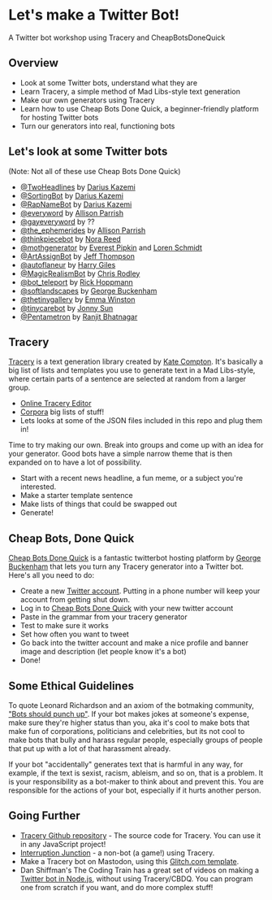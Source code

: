 # Let's make a Twitter Bot!
A Twitter bot workshop using Tracery and CheapBotsDoneQuick

## Overview
- Look at some Twitter bots, understand what they are
- Learn Tracery, a simple method of Mad Libs-style text generation
- Make our own generators using Tracery
- Learn how to use Cheap Bots Done Quick, a beginner-friendly platform for hosting Twitter bots
- Turn our generators into real, functioning bots


## Let's look at some Twitter bots
(Note: Not all of these use Cheap Bots Done Quick)
- [@TwoHeadlines](https://twitter.com/TwoHeadlines) by [Darius Kazemi](https://twitter.com/tinysubversions)
- [@SortingBot](https://twitter.com/SortingBot) by [Darius Kazemi](https://twitter.com/tinysubversions)
- [@RapNameBot](https://twitter.com/RapNameBot) by [Darius Kazemi](https://twitter.com/tinysubversions)
- [@everyword](https://twitter.com/everyword) by [Allison Parrish](https://twitter.com/aparrish)
- [@gayeveryword](https://twitter.com/everywordisgay) by ??
- [@the_ephemerides](https://twitter.com/the_ephemerides) by [Allison Parrish](https://twitter.com/aparrish)
- [@thinkpiecebot](https://twitter.com/thinkpiecebot) by [Nora Reed](https://twitter.com/NoraReed)
- [@mothgenerator](https://twitter.com/mothgenerator) by [Everest Pipkin](https://twitter.com/everestpipkin) and [Loren Schmidt](https://twitter.com/lorenschmidt)
- [@ArtAssignBot](https://twitter.com/artassignbot) by [Jeff Thompson](https://twitter.com/jeffthompson_)
- [@autoflaneur](https://twitter.com/autoflaneur) by [Harry Giles](https://twitter.com/harrygiles)
- [@MagicRealismBot](https://twitter.com/magicrealismbot) by [Chris Rodley](https://twitter.com/chrisrodley)
- [@bot_teleport](https://twitter.com/bot_teleport) by [Rick Hoppmann](https://twitter.com/tinyruin)
- [@softlandscapes](https://twitter.com/softlandscapes) by [George Buckenham](https://twitter.com/v21)
- [@thetinygallery](https://twitter.com/thetinygallery) by [Emma Winston](https://twitter.com/deer_ful)
- [@tinycarebot](https://twitter.com/tinycarebot) by [Jonny Sun](https://twitter.com/jonnysun)
- [@Pentametron](https://twitter.com/pentametron) by [Ranjit Bhatnagar](https://twitter.com/ranjit)

## Tracery
[Tracery](http://tracery.io) is a text generation library created by [Kate Compton](http://www.galaxykate.com/).
It's basically a big list of lists and templates you use to generate text in a Mad Libs-style, where certain parts of a sentence are selected at random from a larger group.

- [Online Tracery Editor](https://beaugunderson.com/tracery-writer/)
- [Corpora](https://github.com/dariusk/corpora/tree/master/data) big lists of stuff!
- Lets looks at some of the JSON files included in this repo and plug them in!

Time to try making our own. Break into groups and come up with an idea for your generator. Good bots have a simple narrow theme that is then expanded on to have a lot of possibility. 

- Start with a recent news headline, a fun meme, or a subject you're interested.
- Make a starter template sentence
- Make lists of things that could be swapped out
- Generate!

## Cheap Bots, Done Quick

[Cheap Bots Done Quick](https://cheapbotsdonequick.com/) is a fantastic twitterbot hosting platform by [George Buckenham](https://v21.io/) that lets you turn any Tracery generator into a Twitter bot. Here's all you need to do:

- Create a new [Twitter account](https://twitter.com/). Putting in a phone number will keep your account from getting shut down.
- Log in to [Cheap Bots Done Quick](https://cheapbotsdonequick.com/) with your new twitter account
- Paste in the grammar from your tracery generator
- Test to make sure it works
- Set how often you want to tweet
- Go back into the twitter account and make a nice profile and banner image and description (let people know it's a bot)
- Done!

## Some Ethical Guidelines

To quote Leonard Richardson and an axiom of the botmaking community, ["Bots should punch up"](https://www.crummy.com/2013/11/27/0). If your bot makes jokes at someone's expense, make sure they're higher status than you, aka it's cool to make bots that make fun of corporations, politicians and celebrities, but its not cool to make bots that bully and harass regular people, especially groups of people that put up with a lot of that harassment already.

If your bot "accidentally" generates text that is harmful in any way, for example, if the text is sexist, racism, ableism, and so on, that is a problem. It is your responsibility as a bot-maker to think about and prevent this. You are responsible for the actions of your bot, especially if it hurts another person.

## Going Further
* [Tracery Github repository](https://github.com/galaxykate/tracery/tree/tracery2) - The source code for Tracery. You can use it in any JavaScript project!
* [Interruption Junction](http://squinky.me/interruption/) - a non-bot (a game!) using Tracery.
* Make a Tracery bot on Mastodon, using this [Glitch.com template](https://glitch.com/edit/#!/tracery-mastodon-bot).
* Dan Shiffman's The Coding Train has a great set of videos on making a [Twitter bot in Node.js](https://www.youtube.com/watch?v=RF5_MPSNAtU), without using Tracery/CBDQ. You can program one from scratch if you want, and do more complex stuff!
